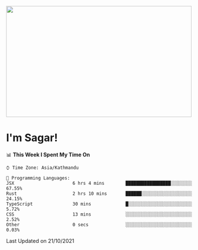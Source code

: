 
<img src="https://media.giphy.com/media/3ornk57KwDXf81rjWM/giphy.gif" width="500" height="300" frameBorder="0" class="giphy-embed" allowFullScreen></img>

#   I'm Sagar!

<!--START_SECTION:waka-->
📊 **This Week I Spent My Time On** 

```text
⌚︎ Time Zone: Asia/Kathmandu

💬 Programming Languages: 
JSX                      6 hrs 4 mins        █████████████████░░░░░░░░   67.55% 
Rust                     2 hrs 10 mins       ██████░░░░░░░░░░░░░░░░░░░   24.15% 
TypeScript               30 mins             █░░░░░░░░░░░░░░░░░░░░░░░░   5.72% 
CSS                      13 mins             ░░░░░░░░░░░░░░░░░░░░░░░░░   2.52% 
Other                    0 secs              ░░░░░░░░░░░░░░░░░░░░░░░░░   0.03%

```


 Last Updated on 21/10/2021
<!--END_SECTION:waka-->
